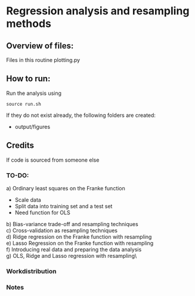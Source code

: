 # Regression analysis and resampling methods

## Overview of files:
Files in this routine
plotting.py  

## How to run:
Run the analysis using

```
source run.sh
```
If they do not exist already, the following folders are created:
- output/figures

## Credits
If code is sourced from someone else

### TO-DO:
a) Ordinary least squares on the Franke function
  - Scale data
  - Split data into training set and a test set
  - Need function for OLS

b) Bias-variance trade-off and resampling techniques\
c) Cross-validation as resampling techniques\
d) Ridge regression on the Franke function with resampling\
e) Lasso Regression on the Franke function with resampling\
f) Introducing real data and preparing the data analysis\
g) OLS, Ridge and Lasso regression with resampling\


### Workdistribution

### Notes
